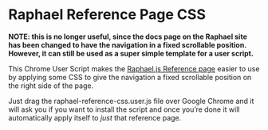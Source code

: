 
Raphael Reference Page CSS
==========================

**NOTE: this is no longer useful, since the docs page on the Raphael site has been changed to have the navigation in a fixed scrollable position. However, it can still be used as a super simple template for a user script.**

This Chrome User Script makes the [Raphael.js Reference page](http://raphaeljs.com/reference.html) easier to use by applying some CSS to give the navigation a fixed scrollable position on the right side of the page.

Just drag the raphael-reference-css.user.js file over Google Chrome and it will ask you if you want to install the script and once you’re done it will automatically apply itself to *just* that reference page.
